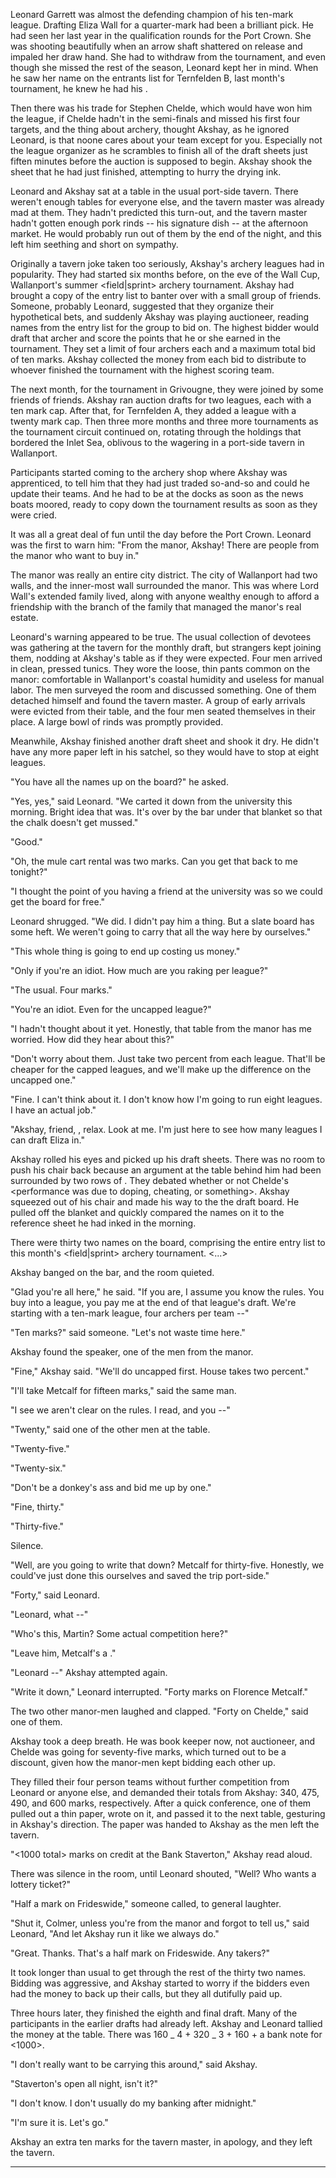 Leonard Garrett was almost the defending champion of his ten-mark league. Drafting Eliza Wall for a quarter-mark had been a brilliant pick. He had seen her last year in the qualification rounds for the Port Crown. She was shooting beautifully when an arrow shaft shattered on release and impaled her draw hand. She had to withdraw from the tournament, and even though she missed the rest of the season, Leonard kept her in mind. When he saw her name on the entrants list for Ternfelden B, last month's tournament, he knew he had his <dark horse>.

Then there was his trade for Stephen Chelde, which would have won him the league, if Chelde hadn't <choked> in the semi-finals and missed his first four targets, and the thing about <fantasy> archery, thought Akshay, as he ignored Leonard, is that noone cares about your team except for you. Especially not the league organizer as he scrambles to finish all of the draft sheets just fiften minutes before the auction is supposed to begin. Akshay shook the sheet that he had just finished, attempting to hurry the drying ink.

Leonard and Akshay sat at a table in the usual port-side tavern. There weren't enough tables for everyone else, and the tavern master was already mad at them. They hadn't predicted this turn-out, and the tavern master hadn't gotten enough pork rinds -- his signature dish -- at the afternoon market. He would probably run out of them by the end of the night, and this left him seething and short on sympathy.

Originally a tavern joke taken too seriously, Akshay's <fantasy> archery leagues had <multiplied> in popularity. They had started six months before, on the eve of the Wall Cup, Wallanport's summer <field|sprint> archery tournament. Akshay had brought a copy of the entry list to banter over with a small group of friends. Someone, probably Leonard, suggested that they organize their hypothetical bets, and suddenly Akshay was playing auctioneer, reading names from the entry list for the group to bid on. The highest bidder would draft that archer and score the points that he or she earned in the tournament. They set a limit of four archers each and a maximum total bid of ten marks. Akshay collected the money from each bid to distribute to whoever finished the tournament with the highest scoring team.

The next month, for the tournament in Grivougne, they were joined by some friends of friends. Akshay ran auction drafts for two leagues, each with a ten mark cap. After that, for Ternfelden A, they added a league with a twenty mark cap. Then three more months and three more tournaments as the tournament circuit continued on, rotating through the holdings that bordered the Inlet Sea, oblivous to the wagering in a port-side tavern in Wallanport.

<Transition sentence.> Participants started coming to the archery shop where Akshay was apprenticed, to tell him that they had just traded so-and-so and could he update their teams. And he had to be at the docks as soon as the news boats moored, ready to copy down the tournament results as soon as they were cried.

It was all a great deal of fun until the day before the Port Crown. Leonard was the first to warn him: "From the manor, Akshay! There are people from the manor who want to buy in."

The manor was really an entire city district. The city of Wallanport had two walls, and the inner-most wall surrounded the manor. This was where Lord Wall's extended family lived, along with anyone wealthy enough to afford a friendship with the branch of the family that managed the manor's real estate.

Leonard's warning appeared to be true. The usual collection of devotees was gathering at the tavern for the monthly draft, but strangers kept joining them, nodding at Akshay's table as if they were expected. Four men arrived in clean, pressed tunics. They wore the loose, thin pants common on the manor: comfortable in Wallanport's coastal humidity and useless for manual labor. The men surveyed the room and discussed something. One of them detached himself and found the tavern master. A group of early arrivals were evicted from their table, and the four men seated themselves in their place. A large bowl of rinds was promptly provided.

Meanwhile, Akshay finished another draft sheet and shook it dry. He didn't have any more paper left in his satchel, so they would have to stop at eight leagues.

"You have all the names up on the board?" he asked.

"Yes, yes," said Leonard. "We carted it down from the university this morning. Bright idea that was. It's over by the bar under that blanket so that the chalk doesn't get mussed."

"Good."

"Oh, the mule cart rental was two marks. Can you get that back to me tonight?"

"I thought the point of you having a friend at the university was so we could get the board for free."

Leonard shrugged. "We did. I didn't pay him a thing. But a slate board has some heft. We weren't going to carry that all the way here by ourselves."

"This whole thing is going to end up costing us money."

"Only if you're an idiot. How much are you raking per league?"

"The usual. Four marks."

"You're an idiot. Even for the uncapped league?"

"I hadn't thought about it yet. Honestly, that table from the manor has me worried. How did they hear about this?"

"Don't worry about them. Just take two percent from each league. That'll be cheaper for the capped leagues, and we'll make up the difference on the uncapped one."

"Fine. I can't think about it. I don't know how I'm going to run eight leagues. I have an actual job."

"Akshay, friend, <comrade>, relax. Look at me. I'm just here to see how many leagues I can draft Eliza in."

Akshay rolled his eyes and picked up his draft sheets. There was no room to push his chair back because an argument at the table behind him had been surrounded by two rows of <standees>. They debated whether or not Chelde's <performance was due to doping, cheating, or something>. Akshay squeezed out of his chair and made his way to the the draft board. He pulled off the blanket and quickly compared the names on it to the reference sheet he had inked in the morning.

There were thirty two names on the board, comprising the entire entry list to this month's <field|sprint> archery tournament. <...>

Akshay banged on the bar, and the room quieted.

"Glad you're all here," he said. "If you are, I assume you know the rules. You buy into a league, you pay me at the end of that league's draft. We're starting with a ten-mark league, four archers per team --"

"Ten marks?" said someone. "Let's not waste time here."

Akshay found the speaker, one of the men from the manor.

"Fine," Akshay said. "We'll do uncapped first. House takes two percent."

"I'll take Metcalf for fifteen marks," said the same man.

"I see we aren't clear on the rules. I read, and you --"

"Twenty," said one of the other men at the table.

"Twenty-five."

"Twenty-six."

"Don't be a donkey's ass and bid me up by one."

"Fine, thirty."

"Thirty-five."

Silence.

"Well, are you going to write that down? Metcalf for thirty-five. Honestly, we could've just done this ourselves and saved the trip port-side."

"Forty," said Leonard.

"Leonard, what --"

"Who's this, Martin? Some actual competition here?"

"Leave him, Metcalf's a <clown>."

"Leonard --" Akshay attempted again.

"Write it down," Leonard interrupted. "Forty marks on Florence Metcalf."

The two other manor-men laughed and clapped. "Forty on Chelde," said one of them.

Akshay took a deep breath. He was book keeper now, not auctioneer, and Chelde was going for seventy-five marks, which turned out to be a discount, given how the manor-men kept bidding each other up.

They filled their four person teams without further competition from Leonard or anyone else, and demanded their totals from Akshay: 340, 475, 490, and 600 marks, respectively. After a quick conference, one of them pulled out a thin paper, wrote on it, and passed it to the next table, gesturing in Akshay's direction. The paper was handed to Akshay as the men left the tavern.

"<1000 total> marks on credit at the Bank Staverton," Akshay read aloud.

There was silence in the room, until Leonard shouted, "Well? Who wants a lottery ticket?"

"Half a mark on Frideswide," someone called, to general laughter.

"Shut it, Colmer, unless you're from the manor and forgot to tell us," said Leonard, "And let Akshay run it like we always do."

"Great. Thanks. That's a half mark on Frideswide. Any takers?"

It took longer than usual to get through the rest of the thirty two names. Bidding was aggressive, and Akshay started to worry if the bidders even had the money to back up their calls, but they all dutifully paid up.

Three hours later, they finished the eighth and final draft. Many of the participants in the earlier drafts had already left. Akshay and Leonard tallied the money at the table. There was 160 _ 4 + 320 _ 3 + 160 + a bank note for <1000>.

"I don't really want to be carrying this around," said Akshay.

"Staverton's open all night, isn't it?"

"I don't know. I don't usually do my banking after midnight."

"I'm sure it is. Let's go."

Akshay <left> an extra ten marks for the tavern master, in apology, and they left the tavern.

---
